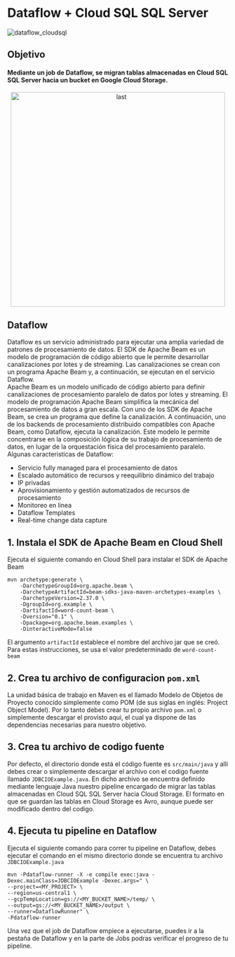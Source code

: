 # Dataflow + Cloud SQL SQL Server
![dataflow_cloudsql](https://user-images.githubusercontent.com/50117113/180669426-077d3935-a8db-4371-b3ce-8cd1d93c33f7.png)

## Objetivo
#### Mediante un job de Dataflow, se migran tablas almacenadas en Cloud SQL SQL Server hacia un bucket en Google Cloud Storage.
<p align="center">
<img width="488" alt="last" src="https://user-images.githubusercontent.com/50117113/180669286-f64552dd-3818-45b7-82fa-aaebad36d60e.png">
</p>

## Dataflow
Dataflow es un servicio administrado para ejecutar una amplia variedad de patrones de procesamiento de datos. El SDK de Apache Beam es un modelo de programación de código abierto que le permite desarrollar canalizaciones por lotes y de streaming. Las canalizaciones se crean con un programa Apache Beam y, a continuación, se ejecutan en el servicio Dataflow. \
Apache Beam es un modelo unificado de código abierto para definir canalizaciones de procesamiento paralelo de datos por lotes y streaming. El modelo de programación Apache Beam simplifica la mecánica del procesamiento de datos a gran escala. Con uno de los SDK de Apache Beam, se crea un programa que define la canalización. A continuación, uno de los backends de procesamiento distribuido compatibles con Apache Beam, como Dataflow, ejecuta la canalización. Este modelo le permite concentrarse en la composición lógica de su trabajo de procesamiento de datos, en lugar de la orquestación física del procesamiento paralelo.\
Algunas caracteristicas de Dataflow:
- Servicio fully managed para el procesamiento de datos
- Escalado automático de recursos y reequilibrio dinámico del trabajo
- IP privadas
- Aprovisionamiento y gestión automatizados de recursos de procesamiento
- Monitoreo en linea
- Dataflow Templates 
- Real-time change data capture

## 1. Instala el SDK de Apache Beam en Cloud Shell
Ejecuta el siguiente comando en Cloud Shell para instalar el SDK de Apache Beam
```
mvn archetype:generate \
    -DarchetypeGroupId=org.apache.beam \
    -DarchetypeArtifactId=beam-sdks-java-maven-archetypes-examples \
    -DarchetypeVersion=2.37.0 \
    -DgroupId=org.example \
    -DartifactId=word-count-beam \
    -Dversion="0.1" \
    -Dpackage=org.apache.beam.examples \
    -DinteractiveMode=false
```
El argumento ``artifactId`` establece el nombre del archivo jar que se creó. Para estas instrucciones, se usa el valor predeterminado de ``word-count-beam``

## 2. Crea tu archivo de configuracion ``pom.xml``
La unidad básica de trabajo en Maven es el llamado Modelo de Objetos de Proyecto conocido simplemente como POM (de sus siglas en inglés: Project Object Model). Por lo tanto debes crear tu propio archivo ``pom.xml`` o simplemente descargar el provisto aqui, el cual ya dispone de las dependencias necesarias para nuestro objetivo.

## 3. Crea tu archivo de codigo fuente
Por defecto, el directorio donde está el código fuente es ``src/main/java`` y alli debes crear o simplemente descargar el archivo con el codigo fuente llamado ``JDBCIOExample.java``. En dicho archivo se encuentra definido mediante lenguaje Java nuestro pipeline encargado de migrar las tablas almacenadas en Cloud SQL SQL Server hacia Cloud Storage. El formato en que se guardan las tablas en Cloud Storage es Avro, aunque puede ser modificado dentro del codigo.

## 4. Ejecuta tu pipeline en Dataflow
Ejecuta el siguiente comando para correr tu pipeline en Dataflow, debes ejecutar el comando en el mismo directorio donde se encuentra tu archivo ``JDBCIOExample.java``
```
mvn -Pdataflow-runner -X -e compile exec:java -Dexec.mainClass=JDBCIOExample -Dexec.args=" \
--project=<MY_PROJECT> \
--region=us-central1 \
--gcpTempLocation=gs://<MY_BUCKET_NAME>/temp/ \
--output=gs://<MY_BUCKET_NAME>/output \
--runner=DataflowRunner" \
-Pdataflow-runner
```
Una vez que el job de Dataflow empiece a ejecutarse, puedes ir a la pestaña de Dataflow y en la parte de Jobs podras verificar el progreso de tu pipeline.
